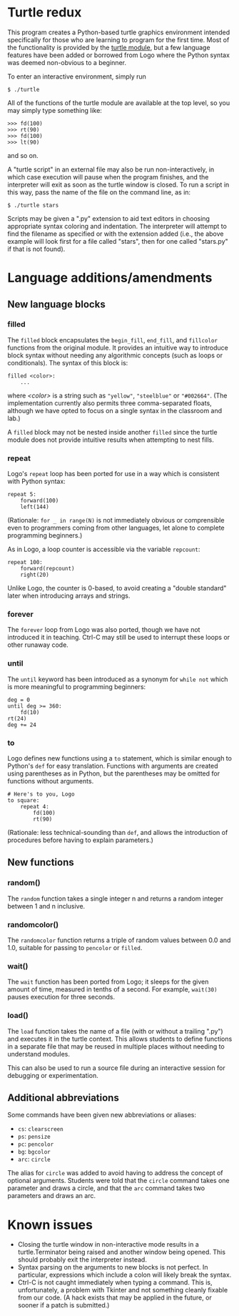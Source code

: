 # Turtle redux

This program creates a Python-based turtle graphics environment intended
specifically for those who are learning to program for the first time.  Most of
the functionality is provided by the [turtle
module](https://docs.python.org/3.3/library/turtle.html), but a few language
features have been added or borrowed from Logo where the Python syntax was
deemed non-obvious to a beginner.

To enter an interactive environment, simply run

    $ ./turtle

All of the functions of the turtle module are available at the top level, so
you may simply type something like:

    >>> fd(100)
    >>> rt(90)
    >>> fd(100)
    >>> lt(90)

and so on.

A "turtle script" in an external file may also be run non-interactively, in
which case execution will pause when the program finishes, and the interpreter
will exit as soon as the turtle window is closed.  To run a script in this way,
pass the name of the file on the command line, as in:

    $ ./turtle stars

Scripts may be given a ".py" extension to aid text editors in choosing
appropriate syntax coloring and indentation.  The interpreter will attempt to
find the filename as specified or with the extension added (i.e., the above
example will look first for a file called "stars", then for one called
"stars.py" if that is not found).


# Language additions/amendments

## New language blocks

### filled

The `filled` block encapsulates the `begin_fill`, `end_fill`, and `fillcolor`
functions from the original module.  It provides an intuitive way to introduce
block syntax without needing any algorithmic concepts (such as loops or
conditionals).  The syntax of this block is:

    filled <color>:
        ...

where *&lt;color&gt;* is a string such as `"yellow"`, `"steelblue"` or
`"#002664"`.  (The implementation currently also permits three comma-separated
floats, although we have opted to focus on a single syntax in the classroom and
lab.)

A `filled` block may not be nested inside another `filled` since the turtle
module does not provide intuitive results when attempting to nest fills.

### repeat

Logo's `repeat` loop has been ported for use in a way which is consistent with
Python syntax:

    repeat 5:
        forward(100)
        left(144)

(Rationale: `for _ in range(N)` is not immediately obvious or comprensible even
to programmers coming from other languages, let alone to complete programming
beginners.)

As in Logo, a loop counter is accessible via the variable `repcount`:

    repeat 100:
        forward(repcount)
        right(20)

Unlike Logo, the counter is 0-based, to avoid creating a "double standard"
later when introducing arrays and strings.

### forever

The `forever` loop from Logo was also ported, though we have not introduced it
in teaching.  Ctrl-C may still be used to interrupt these loops or other
runaway code.

### until

The `until` keyword has been introduced as a synonym for `while not` which is
more meaningful to programming beginners:

    deg = 0
    until deg >= 360:
        fd(10)
	rt(24)
	deg += 24

### to

Logo defines new functions using a `to` statement, which is similar enough to
Python's `def` for easy translation.  Functions with arguments are created
using parentheses as in Python, but the parentheses may be omitted for
functions without arguments.

    # Here's to you, Logo
    to square:
        repeat 4:
            fd(100)
            rt(90)

(Rationale: less technical-sounding than `def`, and allows the introduction of
procedures before having to explain parameters.)


## New functions

### random()

The `random` function takes a single integer n and returns a random integer
between 1 and n inclusive.

### randomcolor()

The `randomcolor` function returns a triple of random values between 0.0 and
1.0, suitable for passing to `pencolor` or `filled`.

### wait()

The `wait` function has been ported from Logo; it sleeps for the given amount
of time, measured in tenths of a second.  For example, `wait(30)` pauses
execution for three seconds.

### load()

The `load` function takes the name of a file (with or without a trailing ".py")
and executes it in the turtle context.  This allows students to define
functions in a separate file that may be reused in multiple places without
needing to understand modules.

This can also be used to run a source file during an interactive session for
debugging or experimentation.


## Additional abbreviations

Some commands have been given new abbreviations or aliases:

* `cs`: `clearscreen`
* `ps`: `pensize`
* `pc`: `pencolor`
* `bg`: `bgcolor`
* `arc`: `circle`

The alias for `circle` was added to avoid having to address the concept of
optional arguments.  Students were told that the `circle` command takes one
parameter and draws a circle, and that the `arc` command takes two parameters
and draws an arc.


# Known issues

* Closing the turtle window in non-interactive mode results in a
  turtle.Terminator being raised and another window being opened.  This should
  probably exit the interpreter instead.
* Syntax parsing on the arguments to new blocks is not perfect.  In particular,
  expressions which include a colon will likely break the syntax.
* Ctrl-C is not caught immediately when typing a command.  This is,
  unfortunately, a problem with Tkinter and not something cleanly fixable from
  our code.  (A hack exists that may be applied in the future, or sooner if a
  patch is submitted.)
